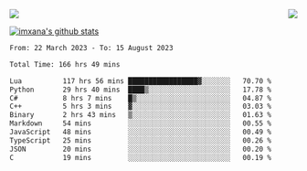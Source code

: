 <p>
  <a href="https://count.getloli.com/"><img src="https://count.getloli.com/get/@xana.readme?theme=moebooru-h"></a>
  <img src="https://weather-icon.journeyad.repl.co/@hangzhou?v=1" align="right">
</p>


<a href="https://github.com/imxana"><img align="center" src="https://github-readme-stats.vercel.app/api?username=imxana&show_icons=true&include_all_commits=true&hide_border=tru&custom_title=imxana%27s%20Github%20Stats" alt="imxana's github stats" /></a> 

<!--START_SECTION:waka-->

```txt
From: 22 March 2023 - To: 15 August 2023

Total Time: 166 hrs 49 mins

Lua          117 hrs 56 mins █████████████████▓░░░░░░░   70.70 %
Python       29 hrs 40 mins  ████▒░░░░░░░░░░░░░░░░░░░░   17.78 %
C#           8 hrs 7 mins    █▒░░░░░░░░░░░░░░░░░░░░░░░   04.87 %
C++          5 hrs 3 mins    ▓░░░░░░░░░░░░░░░░░░░░░░░░   03.03 %
Binary       2 hrs 43 mins   ▒░░░░░░░░░░░░░░░░░░░░░░░░   01.63 %
Markdown     54 mins         ░░░░░░░░░░░░░░░░░░░░░░░░░   00.55 %
JavaScript   48 mins         ░░░░░░░░░░░░░░░░░░░░░░░░░   00.49 %
TypeScript   25 mins         ░░░░░░░░░░░░░░░░░░░░░░░░░   00.26 %
JSON         20 mins         ░░░░░░░░░░░░░░░░░░░░░░░░░   00.20 %
C            19 mins         ░░░░░░░░░░░░░░░░░░░░░░░░░   00.19 %
```

<!--END_SECTION:waka-->
